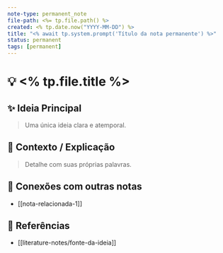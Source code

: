 ```yaml
---
note-type: permanent_note
file-path: <%= tp.file.path() %>
created: <% tp.date.now("YYYY-MM-DD") %>
title: "<% await tp.system.prompt('Título da nota permanente') %>"
status: permanent
tags: [permanent]
---
```


# 💡 <% tp.file.title %>

## ✨ Ideia Principal
> Uma única ideia clara e atemporal.

## 🧠 Contexto / Explicação
> Detalhe com suas próprias palavras.

## 🔗 Conexões com outras notas
- [[nota-relacionada-1]]

## 📎 Referências
- [[literature-notes/fonte-da-ideia]]
